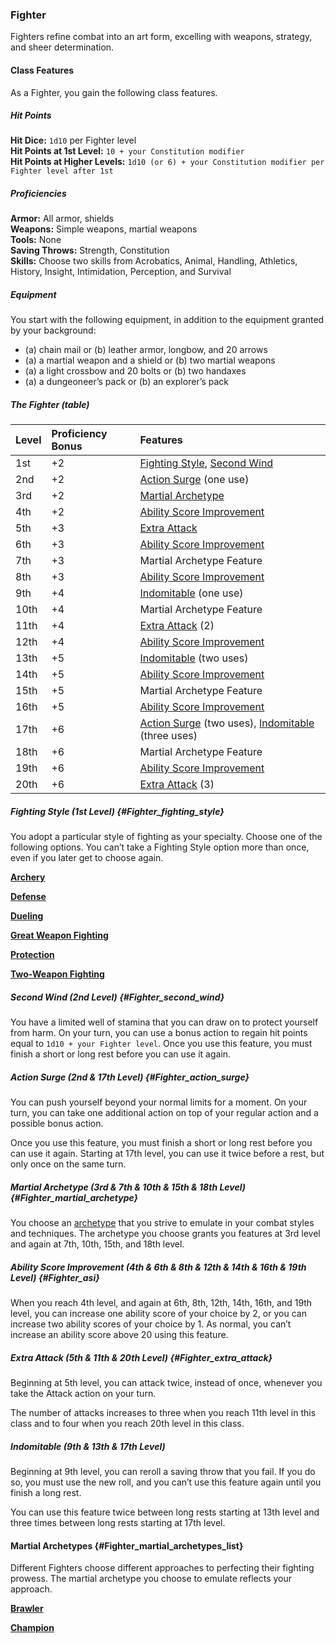 ### Fighter

Fighters refine combat into an art form, excelling with weapons, strategy, and sheer determination.

#### Class Features

As a Fighter, you gain the following class features.

##### Hit Points

**Hit Dice:**
`1d10` per Fighter level
\
**Hit Points at 1st Level:**
`10 + your Constitution modifier`
\
**Hit Points at Higher Levels:**
`1d10 (or 6) + your Constitution modifier per Fighter level after 1st`

##### Proficiencies

**Armor:**
All armor, shields
\
**Weapons:**
Simple weapons, martial weapons
\
**Tools:**
None
\
**Saving Throws:**
Strength, Constitution
\
**Skills:**
Choose two skills from Acrobatics, Animal, Handling, Athletics, History, Insight, Intimidation, Perception, and Survival

##### Equipment
You start with the following equipment, in addition to the equipment granted by your background:

- (a) chain mail or (b) leather armor, longbow, and 20 arrows
- (a) a martial weapon and a shield or (b) two martial weapons
- (a) a light crossbow and 20 bolts or (b) two handaxes
- (a) a dungeoneer’s pack or (b) an explorer’s pack

##### The Fighter (table)

| Level | Proficiency Bonus | Features                                                                                           |
|:------|:------------------|:---------------------------------------------------------------------------------------------------|
|  1st  |        +2         | [Fighting Style](#Fighter_fighting_style), [Second Wind](#Fighter_second_wind)                     |
|  2nd  |        +2         | [Action Surge](#Fighter_action_surge) (one use)                                                    |
|  3rd  |        +2         | [Martial Archetype](#Fighter_martial_archetype)                                                    |
|  4th  |        +2         | [Ability Score Improvement](#Fighter_asi)                                                          |
|  5th  |        +3         | [Extra Attack](#Fighter_extra_attack)                                                              |
|  6th  |        +3         | [Ability Score Improvement](#Fighter_asi)                                                          |
|  7th  |        +3         | Martial Archetype Feature                                                                          |
|  8th  |        +3         | [Ability Score Improvement](#Fighter_asi)                                                          |
|  9th  |        +4         | [Indomitable](#Fighter_indomitable) (one use)                                                      |
| 10th  |        +4         | Martial Archetype Feature                                                                          |
| 11th  |        +4         | [Extra Attack](#Fighter_extra_attack) (2)                                                          |
| 12th  |        +4         | [Ability Score Improvement](#Fighter_asi)                                                          |
| 13th  |        +5         | [Indomitable](#Fighter_indomitable) (two uses)                                                     |
| 14th  |        +5         | [Ability Score Improvement](#Fighter_asi)                                                          |
| 15th  |        +5         | Martial Archetype Feature                                                                          |
| 16th  |        +5         | [Ability Score Improvement](#Fighter_asi)                                                          |
| 17th  |        +6         | [Action Surge](#Fighter_action_surge) (two uses), [Indomitable](#Fighter_indomitable) (three uses) |
| 18th  |        +6         | Martial Archetype Feature                                                                          |
| 19th  |        +6         | [Ability Score Improvement](#Fighter_asi)                                                          |
| 20th  |        +6         | [Extra Attack](#Fighter_extra_attack) (3)                                                          |

##### Fighting Style (1st Level) {#Fighter_fighting_style}

You adopt a particular style of fighting as your specialty.
Choose one of the following options.
You can’t take a Fighting Style option more than once, even if you later get to choose again.

[**Archery**](../_Fighting_Styles/Archery.md)

[**Defense**](../_Fighting_Styles/Defense.md)

[**Dueling**](../_Fighting_Styles/Dueling.md)

[**Great Weapon Fighting**](../_Fighting_Styles/Great_Weapon_Fighting.md)

[**Protection**](../_Fighting_Styles/Protection.md)

[**Two-Weapon Fighting**](../_Fighting_Styles/Two-Weapon_Fighting.md)

##### Second Wind (2nd Level) {#Fighter_second_wind}

You have a limited well of stamina that you can draw on to protect yourself from harm.
On your turn, you can use a bonus action to regain hit points equal to `1d10 + your Fighter level`.
Once you use this feature, you must finish a short or long rest before you can use it again.

##### Action Surge (2nd & 17th Level) {#Fighter_action_surge}

You can push yourself beyond your normal limits for a moment.
On your turn, you can take one additional action on top of your regular action and a possible bonus action.

Once you use this feature, you must finish a short or long rest before you can use it again.
Starting at 17th level, you can use it twice before a rest, but only once on the same turn.

##### Martial Archetype (3rd & 7th & 10th & 15th & 18th Level) {#Fighter_martial_archetype}

You choose an [archetype](#Fighter_martial_archetypes_list) that you strive to emulate in your combat styles and techniques.
The archetype you choose grants you features at 3rd level and again at 7th, 10th, 15th, and 18th level.

##### Ability Score Improvement (4th & 6th & 8th & 12th & 14th & 16th & 19th Level) {#Fighter_asi}

When you reach 4th level, and again at 6th, 8th, 12th, 14th, 16th, and 19th level, you can increase one ability score of your choice by 2, or you can increase two ability scores of your choice by 1.
As normal, you can’t increase an ability score above 20 using this feature.

##### Extra Attack (5th & 11th & 20th Level) {#Fighter_extra_attack}

Beginning at 5th level, you can attack twice, instead of once, whenever you take the Attack action on your turn.

The number of attacks increases to three when you reach 11th level in this class and to four when you reach 20th level in this class.

##### Indomitable (9th & 13th & 17th Level)

Beginning at 9th level, you can reroll a saving throw that you fail.
If you do so, you must use the new roll, and you can’t use this feature again until you finish a long rest.

You can use this feature twice between long rests starting at 13th level and three times between long rests starting at 17th level.

#### Martial Archetypes {#Fighter_martial_archetypes_list}

Different Fighters choose different approaches to perfecting their fighting prowess.
The martial archetype you choose to emulate reflects your approach.

[**Brawler**](./Brawler.md)

[**Champion**](./Champion.md)
